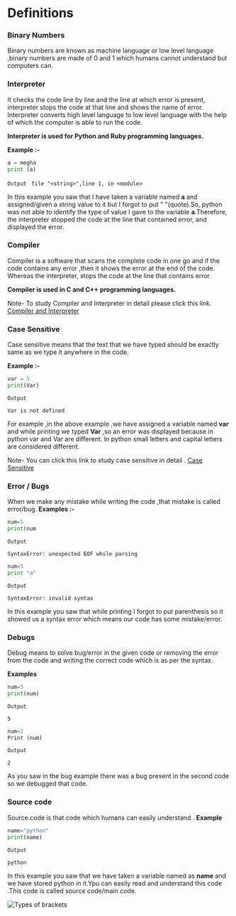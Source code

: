﻿# Definitions

### Binary Numbers

Binary numbers are known as machine language or low level language ,binary numbers are made of 0 and 1 which humans cannot understand but computers can.


### Interpreter 

It checks the code line by line and the line at which error is present, interpreter  stops the code at that line and shows the name of error.
Interpreter  converts high level language to low level language with the help of which the computer is able to run the code.

**Interpreter is used for Python and Ruby programming languages.**

**Example :-**

```python
a = megha
print (a)
 ```
`Output `
`file "<string>",line 1, in <module>`

In  this example you saw that I have taken a variable named **a** and assigned/given  a string value to it but I forgot to put " "(quote).So, python was not able to identify the type of value I gave to the variable **a**.Therefore, the interpreter stopped the code at the line that contained error, and displayed the error.

### Compiler

Compiler is a software that scans the complete code in one go and if the code contains any error  ,then it shows the error at the end of the code.
Whereas the interpreter, stops the code at the line that contains error.

**Compiler is used in C and C++ programming languages.**
 
Note- To study Compiler and Interpreter in detail please click this link.  [Compiler and Interpreter](https://www.youtube.com/watch?v=e4ax90XmUBc&t=156s) 

### Case Sensitive 

Case sensitive means that the text that we have typed should be exactly same as we type it anywhere in the code.

**Example :-**

```python
var = 5
print(Var)
 ```
`Output`

`Var is not defined`

For example ,in the above example ,we have assigned a  variable named **var** and while printing we typed **Var** ,so an error was displayed because in python var and Var are different. In python small letters and capital letters are considered different.

Note- You can click this link to study  case sensitive in detail . [Case Sensitive](https://youtu.be/mNxDbLBBzno) 


### Error /  Bugs

When we make any mistake while writing the code ,that mistake is called error/bug.
**Examples :-**

```python
num=5
print(num
 ```
`Output`

`SyntaxError: unexpected EOF while parsing`

```python
num=5
print "a"
 ```
`Output`

`SyntaxError: invalid syntax`


In this example you saw that while printing I forgot to put parenthesis so it showed us a syntax error which means our code has some mistake/error.

### Debugs

Debug means to solve bug/error in the given code or removing the error from the code and writing the correct code which is as per the syntax.

**Examples**

```python
num=5
print(num)
 ```
`Output`

`5`

```python
num=2
Print (num)
 ```
`Output`

`2`

As you saw in the bug example   there was a bug present in the second code so we debugged that code.

### Source code

Source code is that code which humans can easily understand .
**Example** 
```python
name="python"
print(name)
 ```
`Output`

`python`

In this example you saw that we have taken a variable named as **name** and we have stored python in it.Ypu can easily read and understand this code .This code is called source code/main code.


![Types of brackets](https://www.grammar-monster.com/glossary/pics/types_of_brackets.png)
